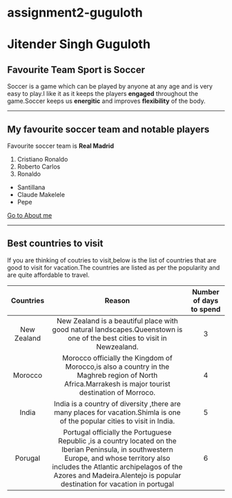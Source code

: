 # assignment2-guguloth
# Jitender Singh Guguloth
## Favourite Team Sport is Soccer

Soccer is a game which can be played by anyone at any age and is very easy to play.I like it as it keeps the players **engaged** throughout the game.Soccer keeps us **energitic** and improves **flexibility** of the body.

----

## My favourite soccer team and notable players

Favourite soccer team is **Real Madrid**

1. Cristiano Ronaldo
2. Roberto Carlos
3. Ronaldo

- Santillana
- Claude Makelele
- Pepe

[Go to About me](AboutMe.md)

-----

## Best countries to visit

If you are thinking of coutries to visit,below is the list of countries that are good to visit for vacation.The countries are listed as per the popularity and are quite affordable to travel.

|Countries  |Reason|Number of days to spend|
|:--------:|:-----:|:-----:|
| New Zealand |New Zealand is a beautiful place with good natural landscapes.Queenstown is one of the best cities to visit in Newzealand.|3|
|Morocco    |Morocco officially the Kingdom of Morocco,is also a country in the Maghreb region of North Africa.Marrakesh is major tourist destination of Morroco.|4|
|India      |India is a country of diversity ,there are many places for vacation.Shimla is one of the popular cities to visit in India.|5|
|Porugal    |Portugal officially the Portuguese Republic ,is a country located on the Iberian Peninsula, in southwestern Europe, and whose territory also includes the Atlantic archipelagos of the Azores and Madeira.Alentejo is popular destination for vacation in portugal|6|
